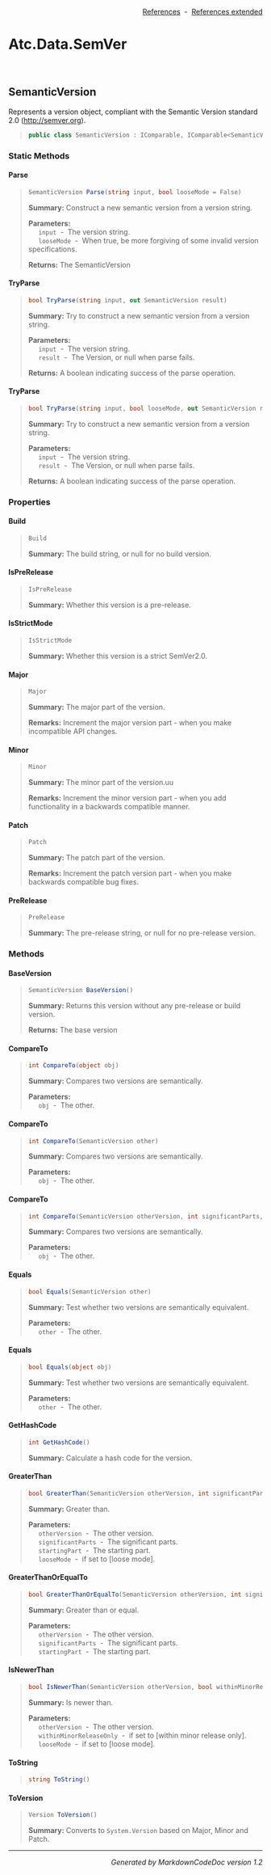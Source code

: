 <div style='text-align: right'>

[References](Index.md)&nbsp;&nbsp;-&nbsp;&nbsp;[References extended](IndexExtended.md)
</div>

# Atc.Data.SemVer

<br />

## SemanticVersion
Represents a version object, compliant with the Semantic Version standard 2.0 (http://semver.org).

>```csharp
>public class SemanticVersion : IComparable, IComparable<SemanticVersion>, IEquatable<SemanticVersion>
>```

### Static Methods

#### Parse
>```csharp
>SemanticVersion Parse(string input, bool looseMode = False)
>```
><b>Summary:</b> Construct a new semantic version from a version string.
>
><b>Parameters:</b><br>
>&nbsp;&nbsp;&nbsp;&nbsp;&nbsp;`input`&nbsp;&nbsp;-&nbsp;&nbsp;The version string.<br />
>&nbsp;&nbsp;&nbsp;&nbsp;&nbsp;`looseMode`&nbsp;&nbsp;-&nbsp;&nbsp;When true, be more forgiving of some invalid version specifications.<br />
>
><b>Returns:</b> The SemanticVersion
#### TryParse
>```csharp
>bool TryParse(string input, out SemanticVersion result)
>```
><b>Summary:</b> Try to construct a new semantic version from a version string.
>
><b>Parameters:</b><br>
>&nbsp;&nbsp;&nbsp;&nbsp;&nbsp;`input`&nbsp;&nbsp;-&nbsp;&nbsp;The version string.<br />
>&nbsp;&nbsp;&nbsp;&nbsp;&nbsp;`result`&nbsp;&nbsp;-&nbsp;&nbsp;The Version, or null when parse fails.<br />
>
><b>Returns:</b> A boolean indicating success of the parse operation.
#### TryParse
>```csharp
>bool TryParse(string input, bool looseMode, out SemanticVersion result)
>```
><b>Summary:</b> Try to construct a new semantic version from a version string.
>
><b>Parameters:</b><br>
>&nbsp;&nbsp;&nbsp;&nbsp;&nbsp;`input`&nbsp;&nbsp;-&nbsp;&nbsp;The version string.<br />
>&nbsp;&nbsp;&nbsp;&nbsp;&nbsp;`result`&nbsp;&nbsp;-&nbsp;&nbsp;The Version, or null when parse fails.<br />
>
><b>Returns:</b> A boolean indicating success of the parse operation.
### Properties

#### Build
>```csharp
>Build
>```
><b>Summary:</b> The build string, or null for no build version.
#### IsPreRelease
>```csharp
>IsPreRelease
>```
><b>Summary:</b> Whether this version is a pre-release.
#### IsStrictMode
>```csharp
>IsStrictMode
>```
><b>Summary:</b> Whether this version is a strict SemVer2.0.
#### Major
>```csharp
>Major
>```
><b>Summary:</b> The major part of the version.
>
><b>Remarks:</b> Increment the major version part - when you make incompatible API changes.
#### Minor
>```csharp
>Minor
>```
><b>Summary:</b> The minor part of the version.uu
>
><b>Remarks:</b> Increment the minor version part - when you add functionality in a backwards compatible manner.
#### Patch
>```csharp
>Patch
>```
><b>Summary:</b> The patch part of the version.
>
><b>Remarks:</b> Increment the patch version part - when you make backwards compatible bug fixes.
#### PreRelease
>```csharp
>PreRelease
>```
><b>Summary:</b> The pre-release string, or null for no pre-release version.
### Methods

#### BaseVersion
>```csharp
>SemanticVersion BaseVersion()
>```
><b>Summary:</b> Returns this version without any pre-release or build version.
>
><b>Returns:</b> The base version
#### CompareTo
>```csharp
>int CompareTo(object obj)
>```
><b>Summary:</b> Compares two versions are semantically.
>
><b>Parameters:</b><br>
>&nbsp;&nbsp;&nbsp;&nbsp;&nbsp;`obj`&nbsp;&nbsp;-&nbsp;&nbsp;The other.<br />
#### CompareTo
>```csharp
>int CompareTo(SemanticVersion other)
>```
><b>Summary:</b> Compares two versions are semantically.
>
><b>Parameters:</b><br>
>&nbsp;&nbsp;&nbsp;&nbsp;&nbsp;`obj`&nbsp;&nbsp;-&nbsp;&nbsp;The other.<br />
#### CompareTo
>```csharp
>int CompareTo(SemanticVersion otherVersion, int significantParts, int startingPart, bool looseMode = False)
>```
><b>Summary:</b> Compares two versions are semantically.
>
><b>Parameters:</b><br>
>&nbsp;&nbsp;&nbsp;&nbsp;&nbsp;`obj`&nbsp;&nbsp;-&nbsp;&nbsp;The other.<br />
#### Equals
>```csharp
>bool Equals(SemanticVersion other)
>```
><b>Summary:</b> Test whether two versions are semantically equivalent.
>
><b>Parameters:</b><br>
>&nbsp;&nbsp;&nbsp;&nbsp;&nbsp;`other`&nbsp;&nbsp;-&nbsp;&nbsp;The other.<br />
#### Equals
>```csharp
>bool Equals(object obj)
>```
><b>Summary:</b> Test whether two versions are semantically equivalent.
>
><b>Parameters:</b><br>
>&nbsp;&nbsp;&nbsp;&nbsp;&nbsp;`other`&nbsp;&nbsp;-&nbsp;&nbsp;The other.<br />
#### GetHashCode
>```csharp
>int GetHashCode()
>```
><b>Summary:</b> Calculate a hash code for the version.
#### GreaterThan
>```csharp
>bool GreaterThan(SemanticVersion otherVersion, int significantParts = 4, int startingPart = 1, bool looseMode = False)
>```
><b>Summary:</b> Greater than.
>
><b>Parameters:</b><br>
>&nbsp;&nbsp;&nbsp;&nbsp;&nbsp;`otherVersion`&nbsp;&nbsp;-&nbsp;&nbsp;The other version.<br />
>&nbsp;&nbsp;&nbsp;&nbsp;&nbsp;`significantParts`&nbsp;&nbsp;-&nbsp;&nbsp;The significant parts.<br />
>&nbsp;&nbsp;&nbsp;&nbsp;&nbsp;`startingPart`&nbsp;&nbsp;-&nbsp;&nbsp;The starting part.<br />
>&nbsp;&nbsp;&nbsp;&nbsp;&nbsp;`looseMode`&nbsp;&nbsp;-&nbsp;&nbsp;if set to  [loose mode].<br />
#### GreaterThanOrEqualTo
>```csharp
>bool GreaterThanOrEqualTo(SemanticVersion otherVersion, int significantParts = 4, int startingPart = 1)
>```
><b>Summary:</b> Greater than or equal.
>
><b>Parameters:</b><br>
>&nbsp;&nbsp;&nbsp;&nbsp;&nbsp;`otherVersion`&nbsp;&nbsp;-&nbsp;&nbsp;The other version.<br />
>&nbsp;&nbsp;&nbsp;&nbsp;&nbsp;`significantParts`&nbsp;&nbsp;-&nbsp;&nbsp;The significant parts.<br />
>&nbsp;&nbsp;&nbsp;&nbsp;&nbsp;`startingPart`&nbsp;&nbsp;-&nbsp;&nbsp;The starting part.<br />
#### IsNewerThan
>```csharp
>bool IsNewerThan(SemanticVersion otherVersion, bool withinMinorReleaseOnly = False, bool looseMode = False)
>```
><b>Summary:</b> Is newer than.
>
><b>Parameters:</b><br>
>&nbsp;&nbsp;&nbsp;&nbsp;&nbsp;`otherVersion`&nbsp;&nbsp;-&nbsp;&nbsp;The other version.<br />
>&nbsp;&nbsp;&nbsp;&nbsp;&nbsp;`withinMinorReleaseOnly`&nbsp;&nbsp;-&nbsp;&nbsp;if set to  [within minor release only].<br />
>&nbsp;&nbsp;&nbsp;&nbsp;&nbsp;`looseMode`&nbsp;&nbsp;-&nbsp;&nbsp;if set to  [loose mode].<br />
#### ToString
>```csharp
>string ToString()
>```
#### ToVersion
>```csharp
>Version ToVersion()
>```
><b>Summary:</b> Converts to `System.Version` based on Major, Minor and Patch.
<hr /><div style='text-align: right'><i>Generated by MarkdownCodeDoc version 1.2</i></div>
